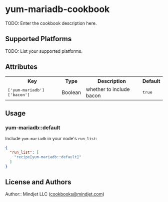 # yum-mariadb-cookbook

TODO: Enter the cookbook description here.

## Supported Platforms

TODO: List your supported platforms.

## Attributes

<table>
  <tr>
    <th>Key</th>
    <th>Type</th>
    <th>Description</th>
    <th>Default</th>
  </tr>
  <tr>
    <td><tt>['yum-mariadb']['bacon']</tt></td>
    <td>Boolean</td>
    <td>whether to include bacon</td>
    <td><tt>true</tt></td>
  </tr>
</table>

## Usage

### yum-mariadb::default

Include `yum-mariadb` in your node's `run_list`:

```json
{
  "run_list": [
    "recipe[yum-mariadb::default]"
  ]
}
```

## License and Authors

Author:: Mindjet LLC (<cookbooks@mindjet.com>)
